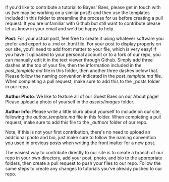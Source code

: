 If you'd like to contribute a tutorial to Bayes' Baes, please get in touch with us (we may be working on a similar post!) and then use the templates included in this folder to streamline the process for us before creating a pull request. If you are unfamiliar with Github but still want to contribute please let us know in your email and we'd be happy to help.

**Post**: For your actual post, feel free to create it using whatever software you prefer and export to a .md or .html file. For your post to display properly on our site, you'll need to add front matter to your file, which is very easy! If you have it uploaded to your personal account or to a fork of our repo, you can manually edit it in the text viewer through Github. Simply add three dashes at the top of your file, then the information included in the *post_template.md* file in this folder, then another three dashes below that. Please follow the naming convention indicated in the *post_template.md* file. When completing a pull request, make sure to add this to the _posts folder in our repo.

**Author Photo**: We like to feature all of our Guest Baes on our About page! Please upload a photo of yourself in the *assets/images* folder.

**Author Info**: Please write a little blurb about yourself to include on our site, following the *author_template.md* file in this folder. When completing a pull request, make sure to add this file to the *_authors* folder of our repo.

Note, if this is not your first contribution, there's no need to upload an additional photo and bio, just make sure to follow the naming convention you used in previous posts when writing the front matter for a new post.

The easiest way to contribute directly to our site is to create a branch of our repo in your own directory, add your post, photo, and bio to the appropriate folders, then create a pull request to push your files to our repo. Follow the same steps to create any changes to tutorials you've already pushed to our repo.
